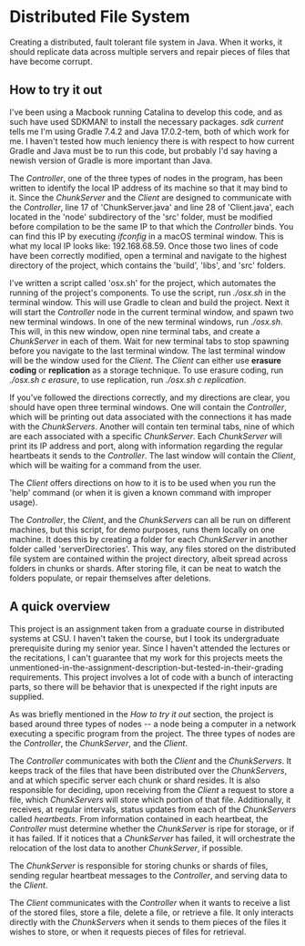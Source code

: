 # Distributed File System
Creating a distributed, fault tolerant file system in Java. When it works, it should replicate data across multiple servers and repair pieces of files that have become corrupt.

## How to try it out
I've been using a Macbook running Catalina to develop this code, and as such have used SDKMAN! to install the necessary packages. *sdk current* tells me I'm using Gradle 7.4.2 and Java 17.0.2-tem, both of which work for me. I haven't tested how much leniency there is with respect to how current Gradle and Java must be to run this code, but probably I'd say having a newish version of Gradle is more important than Java. 

The *Controller*, one of the three types of nodes in the program, has been written to identify the local IP address of its machine so that it may bind to it. Since the *ChunkServer* and the *Client* are designed to communicate with the *Controller*, line 17 of 'ChunkServer.java' and line 28 of 'Client.java', each located in the 'node' subdirectory of the 'src' folder, must be modified before compilation to be the same IP to that which the *Controller* binds. You can find this IP by executing *ifconfig* in a macOS terminal window. This is what my local IP looks like: 192.168.68.59. Once those two lines of code have been correctly modified, open a terminal and navigate to the highest directory of the project, which contains the 'build', 'libs', and 'src' folders. 

I've written a script called 'osx.sh' for the project, which automates the running of the project's components. To use the script, run *./osx.sh* in the terminal window. This will use Gradle to clean and build the project. Next it will start the *Controller* node in the current terminal window, and spawn two new terminal windows. In one of the new terminal windows, run *./osx.sh*. This will, in this new window, open nine terminal tabs, and create a *ChunkServer* in each of them. Wait for new terminal tabs to stop spawning before you navigate to the last terminal window. The last terminal window will be the window used for the *Client*. The *Client* can either use **erasure coding** or **replication** as a storage technique. To use erasure coding, run *./osx.sh c erasure*, to use replication, run *./osx.sh c replication*. 

If you've followed the directions correctly, and my directions are clear, you should have open three terminal windows. One will contain the *Controller*, which will be printing out data associated with the connections it has made with the *ChunkServers*. Another will contain ten terminal tabs, nine of which are each associated with a specific *ChunkServer*. Each *ChunkServer* will print its IP address and port, along with information regarding the regular heartbeats it sends to the *Controller*. The last window will contain the *Client*, which will be waiting for a command from the user. 

The *Client* offers directions on how to it is to be used when you run the 'help' command (or when it is given a known command with improper usage).

The *Controller*, the *Client*, and the *ChunkServers* can all be run on different machines, but this script, for demo purposes, runs them locally on one machine. It does this by creating a folder for each *ChunkServer* in another folder called 'serverDirectories'. This way, any files stored on the distributed file system are contained within the project directory, albeit spread across folders in chunks or shards. After storing file, it can be neat to watch the folders populate, or repair themselves after deletions.

## A quick overview

This project is an assignment taken from a graduate course in distributed systems at CSU. I haven't taken the course, but I took its undergraduate prerequisite during my senior year. Since I haven't attended the lectures or the recitations, I can't guarantee that my work for this projects meets the unmentioned-in-the-assignment-description-but-tested-in-their-grading requirements. This project involves a lot of code with a bunch of interacting parts, so there will be behavior that is unexpected if the right inputs are supplied.

As was briefly mentioned in the *How to try it out* section, the project is based around three types of nodes -- a node being a computer in a network executing a specific program from the project. The three types of nodes are the *Controller*, the *ChunkServer*, and the *Client*.

The *Controller* communicates with both the *Client* and the *ChunkServers*. It keeps track of the files that have been distributed over the *ChunkServers*, and at which specific server each chunk or shard resides. It is also responsible for deciding, upon receiving from the *Client* a request to store a file, which *ChunkServers* will store which portion of that file. Additionally, it receives, at regular intervals, status updates from each of the *ChunkServers* called *heartbeats*. From information contained in each heartbeat, the *Controller* must determine whether the *ChunkServer* is ripe for storage, or if it has failed. If it notices that a *ChunkServer* has failed, it will orchestrate the relocation of the lost data to another *ChunkServer*, if possible.

The *ChunkServer* is responsible for storing chunks or shards of files, sending regular heartbeat messages to the *Controller*, and serving data to the *Client*.

The *Client* communicates with the *Controller* when it wants to receive a list of the stored files, store a file, delete a file, or retrieve a file. It only interacts directly with the *ChunkServers* when it sends to them pieces of the files it wishes to store, or when it requests pieces of files for retrieval.
